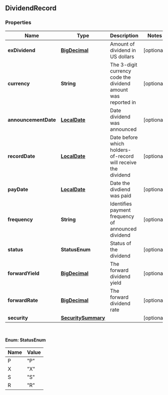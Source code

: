 
## DividendRecord

### Properties
Name | Type | Description | Notes
------------ | ------------- | ------------- | -------------
**exDividend** | [**BigDecimal**](BigDecimal.md) | Amount of dividend in US dollars |  [optional]
**currency** | **String** | The 3-digit currency code the dividend amount was reported in |  [optional]
**announcementDate** | [**LocalDate**](LocalDate.md) | Date dividend was announced |  [optional]
**recordDate** | [**LocalDate**](LocalDate.md) | Date before which holders-of-record will receive the dividend |  [optional]
**payDate** | [**LocalDate**](LocalDate.md) | Date the divdiend was paid |  [optional]
**frequency** | **String** | Identifies payment frequency of announced dividend |  [optional]
**status** | **StatusEnum** | Status of the dividend |  [optional]
**forwardYield** | [**BigDecimal**](BigDecimal.md) | The forward dividend yield |  [optional]
**forwardRate** | [**BigDecimal**](BigDecimal.md) | The forward dividend rate |  [optional]
**security** | [**SecuritySummary**](SecuritySummary.md) |  |  [optional]


<br/>

**Enum: StatusEnum**

Name | Value
---- | -----
P | &quot;P&quot;
X | &quot;X&quot;
S | &quot;S&quot;
R | &quot;R&quot;



